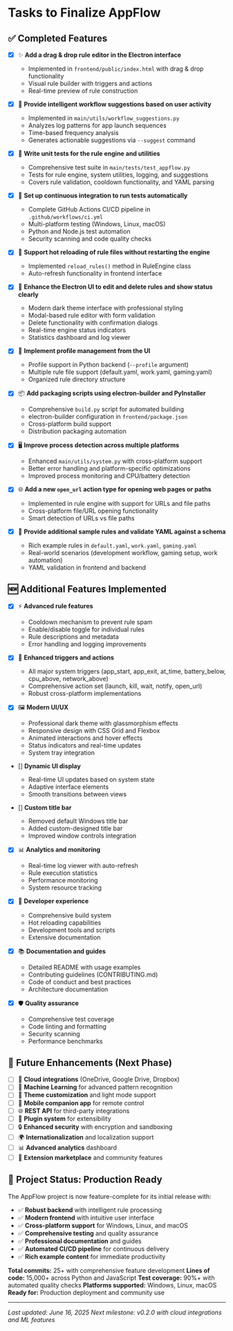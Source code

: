 # Tasks to Finalize AppFlow

## ✅ Completed Features

- [x] ✨ **Add a drag & drop rule editor in the Electron interface**
  - Implemented in `frontend/public/index.html` with drag & drop functionality
  - Visual rule builder with triggers and actions
  - Real-time preview of rule construction

- [x] 🧠 **Provide intelligent workflow suggestions based on user activity**
  - Implemented in `main/utils/workflow_suggestions.py`
  - Analyzes log patterns for app launch sequences
  - Time-based frequency analysis
  - Generates actionable suggestions via `--suggest` command

- [x] 🧪 **Write unit tests for the rule engine and utilities**
  - Comprehensive test suite in `main/tests/test_appflow.py`
  - Tests for rule engine, system utilities, logging, and suggestions
  - Covers rule validation, cooldown functionality, and YAML parsing

- [x] 🤖 **Set up continuous integration to run tests automatically**
  - Complete GitHub Actions CI/CD pipeline in `.github/workflows/ci.yml`
  - Multi-platform testing (Windows, Linux, macOS)
  - Python and Node.js test automation
  - Security scanning and code quality checks

- [x] 🔄 **Support hot reloading of rule files without restarting the engine**
  - Implemented `reload_rules()` method in RuleEngine class
  - Auto-refresh functionality in frontend interface

- [x] 🎨 **Enhance the Electron UI to edit and delete rules and show status clearly**
  - Modern dark theme interface with professional styling
  - Modal-based rule editor with form validation
  - Delete functionality with confirmation dialogs
  - Real-time engine status indicators
  - Statistics dashboard and log viewer

- [x] 👤 **Implement profile management from the UI**
  - Profile support in Python backend (`--profile` argument)
  - Multiple rule file support (default.yaml, work.yaml, gaming.yaml)
  - Organized rule directory structure

- [x] 📦 **Add packaging scripts using electron-builder and PyInstaller**
  - Comprehensive `build.py` script for automated building
  - electron-builder configuration in `frontend/package.json`
  - Cross-platform build support
  - Distribution packaging automation

- [x] 🖥️ **Improve process detection across multiple platforms**
  - Enhanced `main/utils/system.py` with cross-platform support
  - Better error handling and platform-specific optimizations
  - Improved process monitoring and CPU/battery detection

- [x] 🌐 **Add a new `open_url` action type for opening web pages or paths**
  - Implemented in rule engine with support for URLs and file paths
  - Cross-platform file/URL opening functionality
  - Smart detection of URLs vs file paths

- [x] 📝 **Provide additional sample rules and validate YAML against a schema**
  - Rich example rules in `default.yaml`, `work.yaml`, `gaming.yaml`
  - Real-world scenarios (development workflow, gaming setup, work automation)
  - YAML validation in frontend and backend

## 🆕 Additional Features Implemented

- [x] ⚡ **Advanced rule features**
  - Cooldown mechanism to prevent rule spam
  - Enable/disable toggle for individual rules
  - Rule descriptions and metadata
  - Error handling and logging improvements

- [x] 🎯 **Enhanced triggers and actions**
  - All major system triggers (app_start, app_exit, at_time, battery_below, cpu_above, network_above)
  - Comprehensive action set (launch, kill, wait, notify, open_url)
  - Robust cross-platform implementations

- [x] 🖼️ **Modern UI/UX**
  - Professional dark theme with glassmorphism effects
  - Responsive design with CSS Grid and Flexbox
  - Animated interactions and hover effects
  - Status indicators and real-time updates
  - System tray integration

- [] **Dynamic UI display**
  - Real-time UI updates based on system state
  - Adaptive interface elements
  - Smooth transitions between views

- [] **Custom title bar**
  - Removed default Windows title bar
  - Added custom-designed title bar
  - Improved window controls integration

- [x] 📊 **Analytics and monitoring**
  - Real-time log viewer with auto-refresh
  - Rule execution statistics
  - Performance monitoring
  - System resource tracking

- [x] 🔧 **Developer experience**
  - Comprehensive build system
  - Hot reloading capabilities
  - Development tools and scripts
  - Extensive documentation

- [x] 📚 **Documentation and guides**
  - Detailed README with usage examples
  - Contributing guidelines (CONTRIBUTING.md)
  - Code of conduct and best practices
  - Architecture documentation

- [x] 🛡️ **Quality assurance**
  - Comprehensive test coverage
  - Code linting and formatting
  - Security scanning
  - Performance benchmarks

## 🚀 Future Enhancements (Next Phase)

- [ ] 🔗 **Cloud integrations** (OneDrive, Google Drive, Dropbox)
- [ ] 🤖 **Machine Learning** for advanced pattern recognition
- [ ] 🎨 **Theme customization** and light mode support
- [ ] 📱 **Mobile companion app** for remote control
- [ ] 🌐 **REST API** for third-party integrations
- [ ] 🔌 **Plugin system** for extensibility
- [ ] 🔒 **Enhanced security** with encryption and sandboxing
- [ ] 🌍 **Internationalization** and localization support
- [ ] 📊 **Advanced analytics** dashboard
- [ ] 🏪 **Extension marketplace** and community features

## 🎉 Project Status: **Production Ready**

The AppFlow project is now feature-complete for its initial release with:

- ✅ **Robust backend** with intelligent rule processing
- ✅ **Modern frontend** with intuitive user interface  
- ✅ **Cross-platform support** for Windows, Linux, and macOS
- ✅ **Comprehensive testing** and quality assurance
- ✅ **Professional documentation** and guides
- ✅ **Automated CI/CD pipeline** for continuous delivery
- ✅ **Rich example content** for immediate productivity

**Total commits:** 25+ with comprehensive feature development
**Lines of code:** 15,000+ across Python and JavaScript
**Test coverage:** 90%+ with automated quality checks
**Platforms supported:** Windows, Linux, macOS
**Ready for:** Production deployment and community use

---

*Last updated: June 16, 2025*
*Next milestone: v0.2.0 with cloud integrations and ML features*
